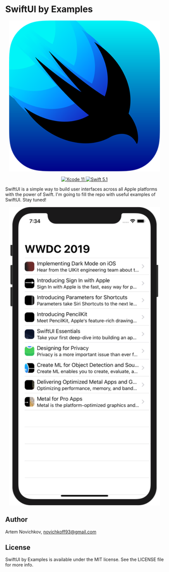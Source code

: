 # SwiftUI by Examples

<p align="center">
  <img src=".github/logo.png" width="480" max-width="90%" alt="SwiftUI" />
</p>

<p align="center">
  <a href="https://developer.apple.com/xcode/">
    <img src="https://img.shields.io/badge/Xcode-11-green.svg" alt="Xcode 11" />
  </a>
  <a href="https://swift.org">
    <img src="https://img.shields.io/badge/Swift-5.1-green.svg" alt="Swift 5.1" />
  </a>
</p>

SwiftUI is a simple way to build user interfaces across all Apple platforms with the power of Swift. I'm going to fill the repo with useful examples of SwiftUI. Stay tuned!

<p align="center">
  <img src=".github/example.png" width="480" max-width="90%" alt="SwiftUI" />
</p>

## Author

Artem Novichkov, novichkoff93@gmail.com

## License

SwiftUI by Examples is available under the MIT license. See the LICENSE file for more info.